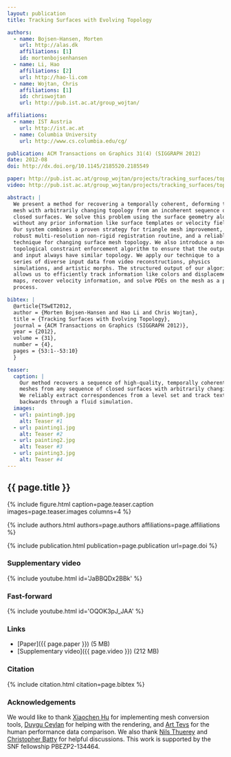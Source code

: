 ```yaml
---
layout: publication
title: Tracking Surfaces with Evolving Topology

authors:
  - name: Bojsen-Hansen, Morten
    url: http://alas.dk
    affiliations: [1]
    id: mortenbojsenhansen
  - name: Li, Hao
    affiliations: [2]
    url: http://hao-li.com
  - name: Wojtan, Chris
    affiliations: [1]
    id: chriswojtan
    url: http://pub.ist.ac.at/group_wojtan/

affiliations:
  - name: IST Austria
    url: http://ist.ac.at
  - name: Columbia University
    url: http://www.cs.columbia.edu/cg/

publication: ACM Transactions on Graphics 31(4) (SIGGRAPH 2012)
date: 2012-08
doi: http://dx.doi.org/10.1145/2185520.2185549

paper: http://pub.ist.ac.at/group_wojtan/projects/tracking_surfaces/topoReg_web.pdf
video: http://pub.ist.ac.at/group_wojtan/projects/tracking_surfaces/topoReg_final_med.mp4

abstract: |
  We present a method for recovering a temporally coherent, deforming triangle
  mesh with arbitrarily changing topology from an incoherent sequence of static
  closed surfaces. We solve this problem using the surface geometry alone,
  without any prior information like surface templates or velocity fields.
  Our system combines a proven strategy for triangle mesh improvement, a
  robust multi-resolution non-rigid registration routine, and a reliable
  technique for changing surface mesh topology. We also introduce a novel
  topological constraint enforcement algorithm to ensure that the output
  and input always have similar topology. We apply our technique to a
  series of diverse input data from video reconstructions, physics
  simulations, and artistic morphs. The structured output of our algorithm
  allows us to efficiently track information like colors and displacement
  maps, recover velocity information, and solve PDEs on the mesh as a post
  process.

bibtex: |
  @article{TSwET2012,
  author = {Morten Bojsen-Hansen and Hao Li and Chris Wojtan},
  title = {Tracking Surfaces with Evolving Topology},
  journal = {ACM Transactions on Graphics (SIGGRAPH 2012)},
  year = {2012},
  volume = {31},
  number = {4},
  pages = {53:1--53:10}
  }

teaser:
  caption: |
    Our method recovers a sequence of high-quality, temporally coherent triangle
    meshes from any sequence of closed surfaces with arbitrarily changing topology.
    We reliably extract correspondences from a level set and track textures
    backwards through a fluid simulation.
  images:
  - url: painting0.jpg
    alt: Teaser #1
  - url: painting1.jpg
    alt: Teaser #2
  - url: painting2.jpg
    alt: Teaser #3
  - url: painting3.jpg
    alt: Teaser #4
---
```


## {{ page.title }}

{% include figure.html caption=page.teaser.caption images=page.teaser.images columns=4 %}

{% include authors.html authors=page.authors affiliations=page.affiliations %}

{% include publication.html publication=page.publication url=page.doi %}

### Supplementary video

{% include youtube.html id='JaBBQDx2BBk' %}

### Fast-forward

{% include youtube.html id='OQOK3pJ_JAA' %}

### Links

* [Paper]({{ page.paper }}) (5 MB)
* [Supplementary video]({{ page.video }}) (212 MB)

### Citation

{% include citation.html citation=page.bibtex %}

### Acknowledgements

We would like to thank [Xiaochen
Hu](http://www.linkedin.com/pub/xiaochen-hu/22/678/7a) for implementing mesh
conversion tools, [Duygu Ceylan](http://duygu-ceylan.com) for helping with the
rendering, and [Art Tevs](http://www.tevs.eu) for the human performance data
comparison. We also thank [Nils Thuerey](http://www.ntoken.com/) and
[Christopher Batty](https://cs.uwaterloo.ca/~c2batty/) for helpful discussions.
This work is supported by the SNF fellowship PBEZP2-134464.

